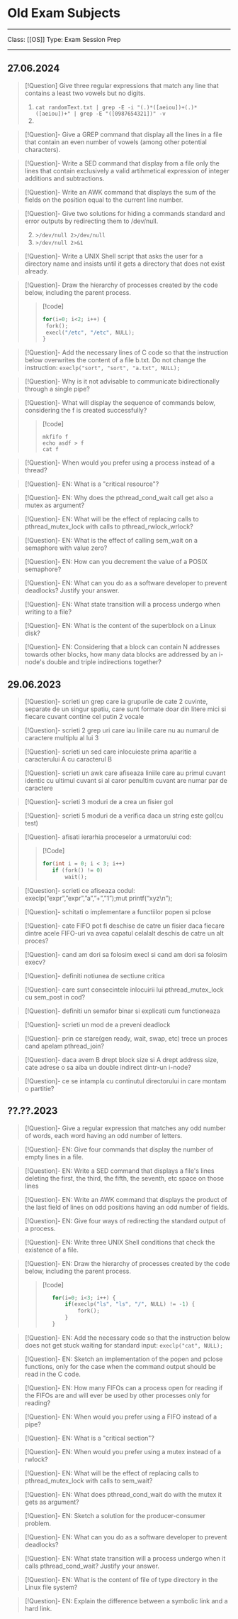 # Old Exam Subjects
___
Class: [[OS]]
Type: Exam Session Prep
___
## 27.06.2024

>[!Question] Give three regular expressions that match any line that contains a least two vowels but no digits.
> 
>1. `cat randomText.txt | grep -E -i "(.)*([aeiou])+(.)*([aeiou])+" | grep -E "([0987654321])" -v`
>2. 

>[!Question]- Give a GREP command that display all the lines in a file that contain an even number of vowels (among other potential characters).

>[!Question]- Write a SED command that display from a file only the lines that contain exclusively a valid artihmetical expression of integer additions and subtractions.

>[!Question]- Write an AWK command that displays the sum of the fields on the position equal to the current line number.

>[!Question]- Give two solutions for hiding a commands standard and error outputs by redirecting them to /dev/null.
> 
>2. `>/dev/null 2>/dev/null`
>3. `>/dev/null 2>&1` 

>[!Question]- Write a UNIX Shell script that asks the user for a directory name and insists until it gets a directory that does not exist already.

>[!Question]- Draw the hierarchy of processes created by the code below, including the parent process.
>>[!code]
>>```c
>>for(i=0; i<2; i++) {
>>	fork();
>>	execl("/etc", "/etc", NULL);
>>}
>>```
>

>[!Question]- Add the necessary lines of C code so that the instruction below overwrites the content of a file b.txt. Do not change the instruction: `execlp("sort", "sort", "a.txt", NULL);`
>

>[!Question]- Why is it not advisable to communicate bidirectionally through a single pipe?

>[!Question]- What will display the sequence of commands below, considering the f is created successfully?
>>[!code]
>>```
>>mkfifo f
>>echo asdf > f
>>cat f
>>```
>

>[!Question]- When would you prefer using a process instead of a thread?

>[!Question]- EN: What is a "critical resource"?

>[!Question]- EN: Why does the pthread_cond_wait call get also a mutex as argument?

>[!Question]- EN: What will be the effect of replacing calls to pthread_mutex_lock with calls to pthread_rwlock_wrlock?

>[!Question]- EN: What is the effect of calling sem_wait on a semaphore with value zero?

>[!Question]- EN: How can you decrement the value of a POSIX semaphore?

>[!Question]- EN: What can you do as a software developer to prevent deadlocks? Justify your answer.

>[!Question]- EN: What state transition will a process undergo when writing to a file?

>[!Question]- EN: What is the content of the superblock on a Linux disk?

>[!Question]- EN: Considering that a block can contain N addresses towards other blocks, how many data blocks are addressed by an i-node's double and triple indirections together?

## 29.06.2023

>[!Question]- scrieti un grep care ia grupurile de cate 2 cuvinte, separate de un singur spatiu, care sunt formate doar din litere mici si fiecare cuvant contine cel putin 2 vocale

>[!Question]- scrieti 2 grep uri care iau liniile care nu au numarul de caractere multiplu al lui 3

>[!Question]- scrieti un sed care inlocuieste prima aparitie a caracterului A cu caracterul B

>[!Question]- scrieti un awk care afiseaza liniile care au primul cuvant identic cu ultimul cuvant si al caror penultim cuvant are numar par de caractere

>[!Question]- scrieti 3 moduri de a crea un fisier gol

>[!Question]- scrieti 5 moduri de a verifica daca un string este gol(cu test)

>[!Question]- afisati ierarhia proceselor a urmatorului cod:
>>[!Code]
>>```c
>>for(int i = 0; i < 3; i++)
>>    if (fork() != 0)
>>        wait();
>>```

>[!Question]-  scrieti ce afiseaza codul:
execlp(“expr”,”expr”,”a”,”+”,”1”);mut
printf(“xyz\n”);

>[!Question]- schitati o implementare a functiilor popen si pclose

>[!Question]- cate FIFO pot fi deschise de catre un fisier daca fiecare dintre acele FIFO-uri va avea capatul celalalt deschis de catre un alt proces?

>[!Question]- cand am dori sa folosim execl si cand am dori sa folosim execv?

>[!Question]- definiti notiunea de sectiune critica

>[!Question]- care sunt consecintele inlocuirii lui pthread_mutex_lock cu sem_post in cod?

>[!Question]- definiti un semafor binar si explicati cum functioneaza

>[!Question]- scrieti un mod de a preveni deadlock

>[!Question]- prin ce stare(gen ready, wait, swap, etc) trece un proces cand apelam pthread_join?

>[!Question]- daca avem B drept block size si A drept address size, cate adrese o sa aiba un double indirect dintr-un i-node?

>[!Question]- ce se intampla cu continutul directorului in care montam o partitie?

## ??.??.2023

>[!Question]- Give a regular expression that matches any odd number of words, each word having an odd number of letters.

>[!Question]- EN: Give four commands that display the number of empty lines in a file.

>[!Question]-  EN: Write a SED command that displays a file's lines deleting the first, the third, the fifth, the seventh, etc space on those lines

>[!Question]-  EN: Write an AWK command that displays the product of the last field of lines on odd positions having an odd number of fields.

>[!Question]- EN: Give four ways of redirecting the standard output of a process.

>[!Question]- EN: Write three UNIX Shell conditions that check the existence of a file.

>[!Question]-  EN: Draw the hierarchy of processes created by the code below, including the parent process.
>>[!code]
>>```c
>>    for(i=0; i<3; i++) {
>>        if(execlp("ls", "ls", "/", NULL) != -1) {
>>            fork();
>>        }
>>    }
>>```
>

>[!Question]- EN: Add the necessary code so that the instruction below does not get stuck waiting for standard input: `execlp("cat", NULL);`

>[!Question]-  EN: Sketch an implementation of the popen and pclose functions, only for the case when the command output should be read in the C code.

>[!Question]- EN: How many FIFOs can a process open for reading if the FIFOs are and will ever be used by other processes only for reading?

>[!Question]- EN: When would you prefer using a FIFO instead of a pipe?

>[!Question]- EN: What is a "critical section"?

>[!Question]- EN: When would you prefer using a mutex instead of a rwlock?

>[!Question]-  EN: What will be the effect of replacing calls to pthread_mutex_lock with calls to sem_wait?

>[!Question]-  EN: What does pthread_cond_wait do with the mutex it gets as argument?

>[!Question]- EN: Sketch a solution for the producer-consumer problem.

>[!Question]- EN: What can you do as a software developer to prevent deadlocks?

>[!Question]- EN: What state transition will a process undergo when it calls pthread_cond_wait? Justify your answer.

>[!Question]- EN: What is the content of file of type directory in the Linux file system?

>[!Question]-  EN: Explain the difference between a symbolic link and a hard link.


